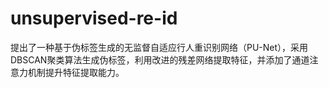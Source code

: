 # unsupervised-re-id
提出了一种基于伪标签生成的无监督自适应行人重识别网络（PU-Net），采用DBSCAN聚类算法生成伪标签，利用改进的残差网络提取特征，并添加了通道注意力机制提升特征提取能力。
